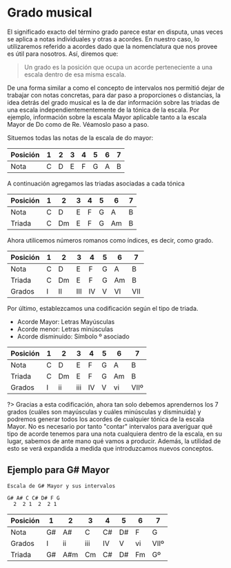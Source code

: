 # Grado musical </h1>

El significado exacto del término grado parece estar en disputa, unas veces se aplica a notas individuales y otras a acordes. En nuestro caso, lo utilizaremos referido a acordes dado que la nomenclatura que nos provee es útil para nosotros. Así, diremos que:

> Un grado es la posición que ocupa un acorde perteneciente a una escala dentro
de esa misma escala.

De una forma similar a como el concepto de intervalos nos permitió dejar de trabajar
con notas concretas, para dar paso a proporciones o distancias, la
idea detrás del grado musical es la de dar información sobre las triadas de una
escala independientementemente de la tónica de la escala. Por ejemplo, información
sobre la escala Mayor aplicable tanto a la escala Mayor de Do como de Re.
Véamoslo paso a paso.

Situemos todas las notas de la escala de do mayor:

| Posición | 1 | 2 | 3 | 4 | 5 | 6 | 7 |
|-|-|-|-|-|-|-|-|
| Nota |C | D | E | F | G | A | B |


 A continuación agregamos las triadas asociadas a cada tónica

| Posición | 1 | 2 | 3 | 4 | 5 | 6 | 7 |
|-|-|-|-|-|-|-|-|
| Nota |C | D | E | F | G | A | B |
| Triada |C | Dm | E | F | G | Am | B |


Ahora utilicemos números romanos como índices, es decir, como grado.

| Posición | 1 | 2 | 3 | 4 | 5 | 6 | 7 |
|-|-|-|-|-|-|-|-|
| Nota |C | D | E | F | G | A | B |
| Triada |C | Dm | E | F | G | Am | B |
| Grados| I | II | III | IV | V | VI | VII |

Por último, establezcamos una codificación según el tipo de triada.

- Acorde Mayor: Letras Mayúsculas
- Acorde menor: Letras minúsculas
- Acorde disminuido: Símbolo º asociado

| Posición | 1 | 2 | 3 | 4 | 5 | 6 | 7 |
|-|-|-|-|-|-|-|-|
| Nota |C | D | E | F | G | A | B |
| Triada |C | Dm | E | F | G | Am | B |
| Grados| I | ii | iii | IV | V | vi | VIIº

?> Gracias a esta codificación, ahora tan solo debemos aprendernos los 7 grados
(cuáles son mayúsculas y cuáles minúsculas y disminuida) y podremos generar todos los acordes de cualquier tónica de la escala Mayor. No es necesario por tanto "contar" intervalos para averiguar qué tipo de acorde tenemos para una nota
cualquiera dentro de la escala, en su lugar, sabemos de ante mano qué vamos a producir. Además, la utilidad de esto se verá expandida a medida que introduzcamos nuevos conceptos.

## Ejemplo para G# Mayor

    Escala de G# Mayor y sus intervalos

    G# A# C C# D# F G
      2  2 1  2  2 1

| Posición | 1 | 2 | 3 | 4 | 5 | 6 | 7 |
|-|-|-|-|-|-|-|-|
| Nota | G# | A# | C | C# | D# | F | G |
| Grados| I | ii | iii | IV | V | vi | VIIº
| Triada | G# | A#m | Cm | C# | D# | Fm | Gº |
